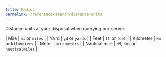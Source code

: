 ```yaml
---
title: Radius
permalink: /reference/search/distance-units
---
```


Distance units at your disposal when querying our server.

| Mile          | `mi` or `miles`                |
| Yard          | `yd` or `yards`                |
| Feet          | `ft` or `feet`                 |
| Kilometer     | `km` or `kilometers`           |
| Meter         | `m` or `meters`                |
| Nautical mile | `NM`, `nmi` or `nauticalmiles` |
